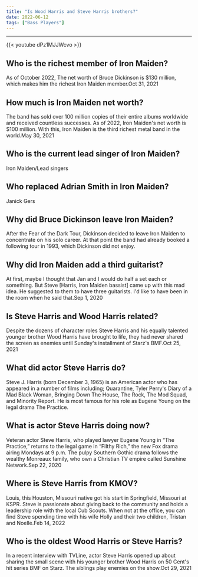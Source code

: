 ```yaml
---
title: "Is Wood Harris and Steve Harris brothers?"
date: 2022-06-12
tags: ["Bass Players"]
---
```


---
{{< youtube dPz1MJJWcvo >}}
## Who is the richest member of Iron Maiden?
As of October 2022, The net worth of Bruce Dickinson is $130 million, which makes him the richest Iron Maiden member.Oct 31, 2021

## How much is Iron Maiden net worth?
The band has sold over 100 million copies of their entire albums worldwide and received countless successes. As of 2022, Iron Maiden's net worth is $100 million. With this, Iron Maiden is the third richest metal band in the world.May 30, 2021

## Who is the current lead singer of Iron Maiden?
Iron Maiden/Lead singers

## Who replaced Adrian Smith in Iron Maiden?
Janick Gers

## Why did Bruce Dickinson leave Iron Maiden?
After the Fear of the Dark Tour, Dickinson decided to leave Iron Maiden to concentrate on his solo career. At that point the band had already booked a following tour in 1993, which Dickinson did not enjoy.

## Why did Iron Maiden add a third guitarist?
At first, maybe I thought that Jan and I would do half a set each or something. But Steve [Harris, Iron Maiden bassist] came up with this mad idea. He suggested to them to have three guitarists. I'd like to have been in the room when he said that.Sep 1, 2020

## Is Steve Harris and Wood Harris related?
Despite the dozens of character roles Steve Harris and his equally talented younger brother Wood Harris have brought to life, they had never shared the screen as enemies until Sunday's installment of Starz's BMF.Oct 25, 2021

## What did actor Steve Harris do?
Steve J. Harris (born December 3, 1965) is an American actor who has appeared in a number of films including; Quarantine, Tyler Perry's Diary of a Mad Black Woman, Bringing Down The House, The Rock, The Mod Squad, and Minority Report. He is most famous for his role as Eugene Young on the legal drama The Practice.

## What is actor Steve Harris doing now?
Veteran actor Steve Harris, who played lawyer Eugene Young in “The Practice,” returns to the legal game in “Filthy Rich,” the new Fox drama airing Mondays at 9 p.m. The pulpy Southern Gothic drama follows the wealthy Monreaux family, who own a Christian TV empire called Sunshine Network.Sep 22, 2020

## Where is Steve Harris from KMOV?
Louis, this Houston, Missouri native got his start in Springfield, Missouri at KSPR. Steve is passionate about giving back to the community and holds a leadership role with the local Cub Scouts. When not at the office, you can find Steve spending time with his wife Holly and their two children, Tristan and Noelle.Feb 14, 2022

## Who is the oldest Wood Harris or Steve Harris?
In a recent interview with TVLine, actor Steve Harris opened up about sharing the small scene with his younger brother Wood Harris on 50 Cent's hit series BMF on Starz. The siblings play enemies on the show.Oct 29, 2021

